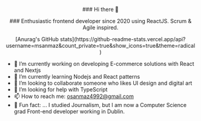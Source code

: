 <p align="center">
 ### Hi there 👋
</p>

<p align="center">
### Enthusiastic frontend developer since 2020 using ReactJS. Scrum & Agile inspired.

</p>

<div style="text-align:center"> [Anurag's GitHub stats](https://github-readme-stats.vercel.app/api?username=msanmaz&count_private=true&show_icons=true&theme=radical)
</div>






- 🔭 I’m currently working on developing E-commerce solutions with React and Nextjs
- 🌱 I’m currently learning Nodejs and React patterns
- 👯 I’m looking to collaborate someone who likes UI design and digital art
- 🤔 I’m looking for help with TypeScript
- 📫 How to reach me: osanmaz4992@gmail.com
- 👻 Fun fact: ... I studied Journalism, but I am now a Computer Science grad Front-end developer working in Dublin.
